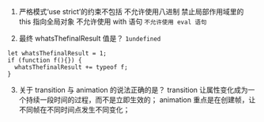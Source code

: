 1. 严格模式‘use strict’的约束不包括
   不允许使用八进制
   禁止局部作用域里的 this 指向全局对象
   不允许使用 with 语句
   `不允许使用 eval 语句`

2. 最终 whatsThefinalResult 值是？
   `1undefined`

```JS
let whatsThefinalResult = 1;
if (function f(){}) {
  whatsThefinalResult += typeof f;
}
```

3. 关于 transition 与 animation 的说法正确的是？
   transition 让属性变化成为一个持续一段时间的过程，而不是立即生效的；
   animation 重点是在创建帧，让不同帧在不同时间点发生不同变化；
